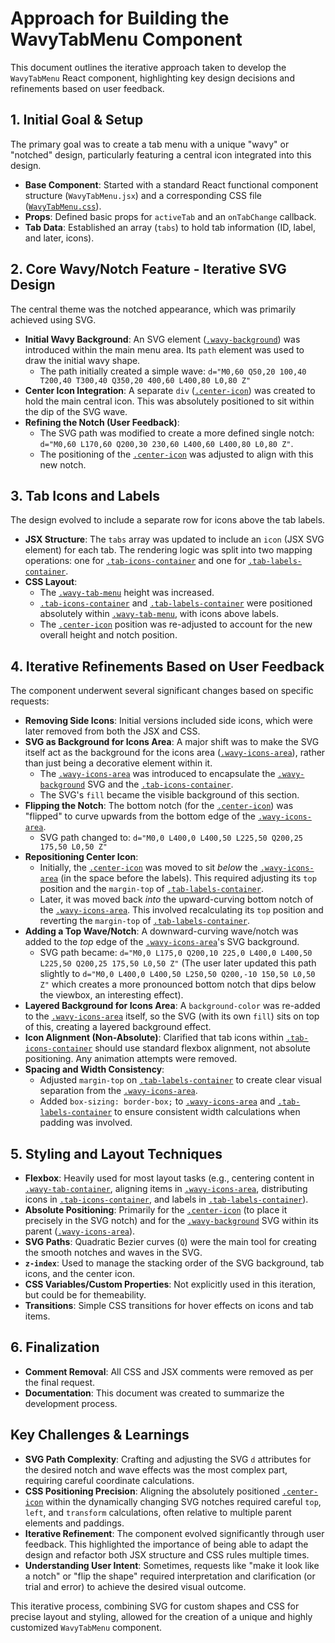 # Approach for Building the WavyTabMenu Component

This document outlines the iterative approach taken to develop the `WavyTabMenu` React component, highlighting key design decisions and refinements based on user feedback.

## 1. Initial Goal & Setup
The primary goal was to create a tab menu with a unique "wavy" or "notched" design, particularly featuring a central icon integrated into this design.

*   **Base Component**: Started with a standard React functional component structure (`WavyTabMenu.jsx`) and a corresponding CSS file ([`WavyTabMenu.css`](src/components/WavyTabMenu.css:1)).
*   **Props**: Defined basic props for `activeTab` and an `onTabChange` callback.
*   **Tab Data**: Established an array (`tabs`) to hold tab information (ID, label, and later, icons).

## 2. Core Wavy/Notch Feature - Iterative SVG Design
The central theme was the notched appearance, which was primarily achieved using SVG.

*   **Initial Wavy Background**: An SVG element ([`.wavy-background`](src/components/WavyTabMenu.css:82)) was introduced within the main menu area. Its `path` element was used to draw the initial wavy shape.
    *   The path initially created a simple wave: `d="M0,60 Q50,20 100,40 T200,40 T300,40 Q350,20 400,60 L400,80 L0,80 Z"`
*   **Center Icon Integration**: A separate `div` ([`.center-icon`](src/components/WavyTabMenu.css:14)) was created to hold the main central icon. This was absolutely positioned to sit within the dip of the SVG wave.
*   **Refining the Notch (User Feedback)**:
    *   The SVG path was modified to create a more defined single notch: `d="M0,60 L170,60 Q200,30 230,60 L400,60 L400,80 L0,80 Z"`.
    *   The positioning of the [`.center-icon`](src/components/WavyTabMenu.css:14) was adjusted to align with this new notch.

## 3. Tab Icons and Labels
The design evolved to include a separate row for icons above the tab labels.

*   **JSX Structure**: The `tabs` array was updated to include an `icon` (JSX SVG element) for each tab. The rendering logic was split into two mapping operations: one for [`.tab-icons-container`](src/components/WavyTabMenu.css:49) and one for [`.tab-labels-container`](src/components/WavyTabMenu.css:92).
*   **CSS Layout**:
    *   The [`.wavy-tab-menu`](src/components/WavyTabMenu.css:30) height was increased.
    *   [`.tab-icons-container`](src/components/WavyTabMenu.css:49) and [`.tab-labels-container`](src/components/WavyTabMenu.css:92) were positioned absolutely within [`.wavy-tab-menu`](src/components/WavyTabMenu.css:30), with icons above labels.
    *   The [`.center-icon`](src/components/WavyTabMenu.css:14) position was re-adjusted to account for the new overall height and notch position.

## 4. Iterative Refinements Based on User Feedback

The component underwent several significant changes based on specific requests:

*   **Removing Side Icons**: Initial versions included side icons, which were later removed from both the JSX and CSS.
*   **SVG as Background for Icons Area**: A major shift was to make the SVG itself act as the background for the icons area ([`.wavy-icons-area`](src/components/WavyTabMenu.css:37)), rather than just being a decorative element within it.
    *   The [`.wavy-icons-area`](src/components/WavyTabMenu.css:37) was introduced to encapsulate the [`.wavy-background`](src/components/WavyTabMenu.css:82) SVG and the [`.tab-icons-container`](src/components/WavyTabMenu.css:49).
    *   The SVG's `fill` became the visible background of this section.
*   **Flipping the Notch**: The bottom notch (for the [`.center-icon`](src/components/WavyTabMenu.css:14)) was "flipped" to curve upwards from the bottom edge of the [`.wavy-icons-area`](src/components/WavyTabMenu.css:37).
    *   SVG path changed to: `d="M0,0 L400,0 L400,50 L225,50 Q200,25 175,50 L0,50 Z"`
*   **Repositioning Center Icon**:
    *   Initially, the [`.center-icon`](src/components/WavyTabMenu.css:14) was moved to sit *below* the [`.wavy-icons-area`](src/components/WavyTabMenu.css:37) (in the space before the labels). This required adjusting its `top` position and the `margin-top` of [`.tab-labels-container`](src/components/WavyTabMenu.css:92).
    *   Later, it was moved back *into* the upward-curving bottom notch of the [`.wavy-icons-area`](src/components/WavyTabMenu.css:37). This involved recalculating its `top` position and reverting the `margin-top` of [`.tab-labels-container`](src/components/WavyTabMenu.css:92).
*   **Adding a Top Wave/Notch**: A downward-curving wave/notch was added to the *top* edge of the [`.wavy-icons-area`](src/components/WavyTabMenu.css:37)'s SVG background.
    *   SVG path became: `d="M0,0 L175,0 Q200,10 225,0 L400,0 L400,50 L225,50 Q200,25 175,50 L0,50 Z"` (The user later updated this path slightly to `d="M0,0 L400,0 L400,50 L250,50 Q200,-10 150,50 L0,50 Z"` which creates a more pronounced bottom notch that dips below the viewbox, an interesting effect).
*   **Layered Background for Icons Area**: A `background-color` was re-added to the [`.wavy-icons-area`](src/components/WavyTabMenu.css:37) itself, so the SVG (with its own `fill`) sits on top of this, creating a layered background effect.
*   **Icon Alignment (Non-Absolute)**: Clarified that tab icons within [`.tab-icons-container`](src/components/WavyTabMenu.css:49) should use standard flexbox alignment, not absolute positioning. Any animation attempts were removed.
*   **Spacing and Width Consistency**:
    *   Adjusted `margin-top` on [`.tab-labels-container`](src/components/WavyTabMenu.css:92) to create clear visual separation from the [`.wavy-icons-area`](src/components/WavyTabMenu.css:37).
    *   Added `box-sizing: border-box;` to [`.wavy-icons-area`](src/components/WavyTabMenu.css:37) and [`.tab-labels-container`](src/components/WavyTabMenu.css:92) to ensure consistent width calculations when padding was involved.

## 5. Styling and Layout Techniques
*   **Flexbox**: Heavily used for most layout tasks (e.g., centering content in [`.wavy-tab-container`](src/components/WavyTabMenu.css:1), aligning items in [`.wavy-icons-area`](src/components/WavyTabMenu.css:37), distributing icons in [`.tab-icons-container`](src/components/WavyTabMenu.css:49), and labels in [`.tab-labels-container`](src/components/WavyTabMenu.css:92)).
*   **Absolute Positioning**: Primarily for the [`.center-icon`](src/components/WavyTabMenu.css:14) (to place it precisely in the SVG notch) and for the [`.wavy-background`](src/components/WavyTabMenu.css:82) SVG within its parent ([`.wavy-icons-area`](src/components/WavyTabMenu.css:37)).
*   **SVG Paths**: Quadratic Bezier curves (`Q`) were the main tool for creating the smooth notches and waves in the SVG.
*   **`z-index`**: Used to manage the stacking order of the SVG background, tab icons, and the center icon.
*   **CSS Variables/Custom Properties**: Not explicitly used in this iteration, but could be for themeability.
*   **Transitions**: Simple CSS transitions for hover effects on icons and tab items.

## 6. Finalization
*   **Comment Removal**: All CSS and JSX comments were removed as per the final request.
*   **Documentation**: This document was created to summarize the development process.

## Key Challenges & Learnings
*   **SVG Path Complexity**: Crafting and adjusting the SVG `d` attributes for the desired notch and wave effects was the most complex part, requiring careful coordinate calculations.
*   **CSS Positioning Precision**: Aligning the absolutely positioned [`.center-icon`](src/components/WavyTabMenu.css:14) within the dynamically changing SVG notches required careful `top`, `left`, and `transform` calculations, often relative to multiple parent elements and paddings.
*   **Iterative Refinement**: The component evolved significantly through user feedback. This highlighted the importance of being able to adapt the design and refactor both JSX structure and CSS rules multiple times.
*   **Understanding User Intent**: Sometimes, requests like "make it look like a notch" or "flip the shape" required interpretation and clarification (or trial and error) to achieve the desired visual outcome.

This iterative process, combining SVG for custom shapes and CSS for precise layout and styling, allowed for the creation of a unique and highly customized `WavyTabMenu` component.